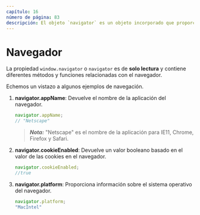 ```yaml
---
capítulo: 16
número de página: 83
descripción: El objeto `navigator` es un objeto incorporado que proporciona información sobre el navegador web del usuario y el sistema del usuario. Contiene varias propiedades y métodos que brindan acceso a información sobre el entorno del usuario, como el nombre del navegador, la versión, el agente de usuario, las preferencias de idioma y más.
---
```


# Navegador

La propiedad `window.navigator` o `navigator` es de **solo lectura** y contiene diferentes métodos y funciones relacionadas con el navegador.&#x20;

Echemos un vistazo a algunos ejemplos de navegación.

1. **navigator.appName**: Devuelve el nombre de la aplicación del navegador.

    ```javascript
    navigator.appName; 
    // "Netscape"
    ```

    > _**Nota:**_ "Netscape" es el nombre de la aplicación para IE11, Chrome, Firefox y Safari.

2. **navigator.cookieEnabled**: Devuelve un valor booleano basado en el valor de las cookies en el navegador.

    ```javascript
    navigator.cookieEnabled;
    //true
    ```

3. **navigator.platform**: Proporciona información sobre el sistema operativo del navegador.

    ```javascript
    navigator.platform;
    "MacIntel"
    ```
